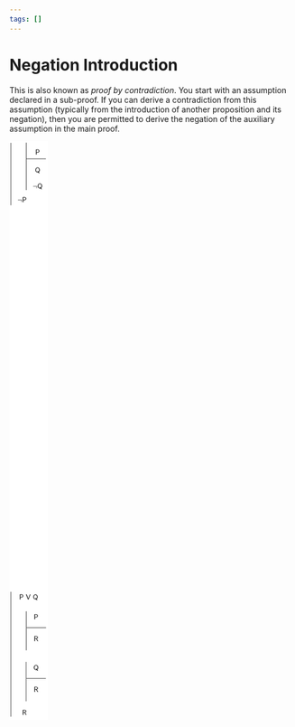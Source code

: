 ```yaml
---
tags: []
---
```


# Negation Introduction

This is also known as _proof by contradiction_. You start with an assumption
declared in a sub-proof. If you can derive a contradiction from this assumption
(typically from the introduction of another proposition and its negation), then
you are permitted to derive the negation of the auxiliary assumption in the main
proof.

![](/img/negate-intro.png)
